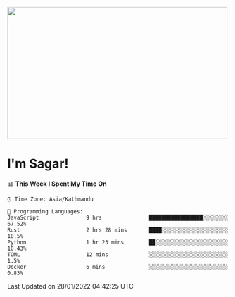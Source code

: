 
<img src="https://media.giphy.com/media/3ornk57KwDXf81rjWM/giphy.gif" width="500" height="300" frameBorder="0" class="giphy-embed" allowFullScreen></img>

#   I'm Sagar!

<!--START_SECTION:waka-->
📊 **This Week I Spent My Time On** 

```text
⌚︎ Time Zone: Asia/Kathmandu

💬 Programming Languages: 
JavaScript               9 hrs               █████████████████░░░░░░░░   67.52% 
Rust                     2 hrs 28 mins       ████░░░░░░░░░░░░░░░░░░░░░   18.5% 
Python                   1 hr 23 mins        ██░░░░░░░░░░░░░░░░░░░░░░░   10.43% 
TOML                     12 mins             ░░░░░░░░░░░░░░░░░░░░░░░░░   1.5% 
Docker                   6 mins              ░░░░░░░░░░░░░░░░░░░░░░░░░   0.83%

```


 Last Updated on 28/01/2022 04:42:25 UTC
<!--END_SECTION:waka-->
